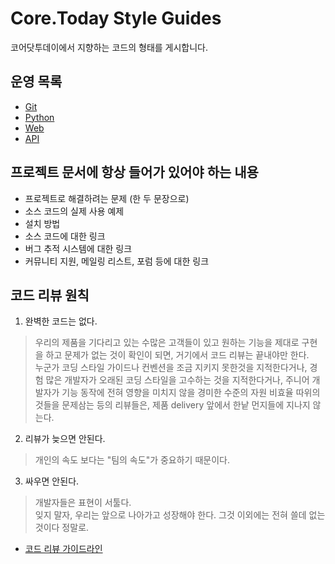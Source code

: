 # Core.Today Style Guides
코어닷투데이에서 지향하는 코드의 형태를 게시합니다.


## 운영 목록
- [Git](https://github.com/CoreDotToday/styleguide/tree/main/git)
- [Python](https://github.com/CoreDotToday/styleguide/tree/main/python)
- [Web](https://github.com/CoreDotToday/styleguide/tree/main/web)
- [API](https://github.com/CoreDotToday/styleguide/tree/main/api)


## 프로젝트 문서에 항상 들어가 있어야 하는 내용
- 프로젝트로 해결하려는 문제 (한 두 문장으로)
- 소스 코드의 실제 사용 예제
- 설치 방법
- 소스 코드에 대한 링크
- 버그 추적 시스템에 대한 링크
- 커뮤니티 지원, 메일링 리스트, 포럼 등에 대한 링크


## 코드 리뷰 원칙
1. 완벽한 코드는 없다.
> 우리의 제품을 기다리고 있는 수많은 고객들이 있고 원하는 기능을 제대로 구현을 하고 문제가 없는 것이 확인이 되면, 거기에서 코드 리뷰는 끝내야만 한다.   
> 누군가 코딩 스타일 가이드나 컨벤션을 조금 지키지 못한것을 지적한다거나, 경험 많은 개발자가 오래된 코딩 스타일을 고수하는 것을 지적한다거나, 주니어 개발자가 기능 동작에 전혀 영향을 미치지 않을 경미한 수준의 자원 비효율 따위의 것들을 문제삼는 등의 리뷰들은, 제품 delivery 앞에서 한낱 먼지들에 지나지 않는다.

2. 리뷰가 늦으면 안된다.
> 개인의 속도 보다는 "팀의 속도"가 중요하기 때문이다. 

3. 싸우면 안된다.
> 개발자들은 표현이 서툴다.   
> 잊지 말자, 우리는 앞으로 나아가고 성장해야 한다. 그것 이외에는 전혀 쓸데 없는 것이다 정말로.

- [코드 리뷰 가이드라인](https://github.com/CoreDotToday/styleguide/blob/main/review.md)
